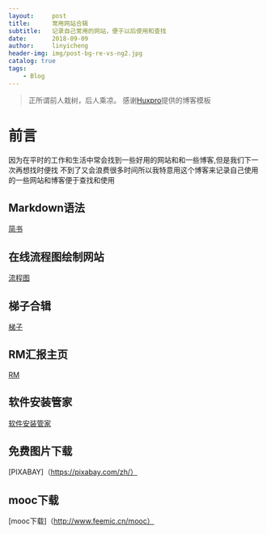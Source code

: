 ```yaml
---
layout:     post
title:      常用网站合辑
subtitle:   记录自己常用的网站，便于以后使用和查找
date:       2018-09-09
author:     linyicheng
header-img: img/post-bg-re-vs-ng2.jpg
catalog: true
tags:
    - Blog
---
```


> 正所谓前人栽树，后人乘凉。
> 感谢[Huxpro](https://github.com/huxpro)提供的博客模板
> 

# 前言
因为在平时的工作和生活中常会找到一些好用的网站和和一些博客,但是我们下一次再想找时便找
不到了又会浪费很多时间所以我特意用这个博客来记录自己使用的一些网站和博客便于查找和使用

## Markdown语法
[简书](https://www.jianshu.com/p/191d1e21f7ed)

## 在线流程图绘制网站
[流程图](https://www.processon.com/)

## 梯子合辑
[梯子](https://www.bennythink.com/all-platform-scientific-internet-all-in-one.html)

## RM汇报主页
[RM]()

## 软件安装管家
[软件安装管家](https://mp.weixin.qq.com/s/zeq1sTmaPsKt7Bsok0Ldrg)

## 免费图片下载 
[PIXABAY]（https://pixabay.com/zh/）

## mooc下载
[mooc下载]（http://www.feemic.cn/mooc）